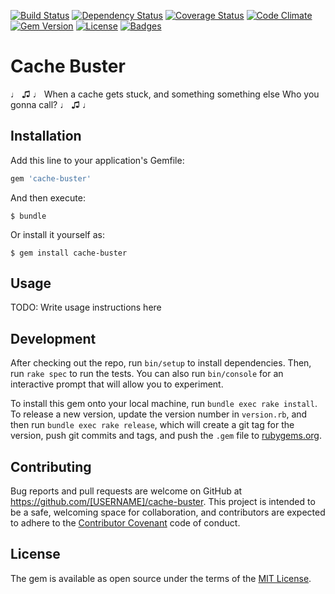[![Build Status](http://img.shields.io/travis/theodi/cache-buster.svg)](https://travis-ci.org/theodi/cache-buster)
[![Dependency Status](http://img.shields.io/gemnasium/theodi/cache-buster.svg)](https://gemnasium.com/theodi/cache-buster)
[![Coverage Status](http://img.shields.io/coveralls/theodi/cache-buster.svg)](https://coveralls.io/r/theodi/cache-buster)
[![Code Climate](http://img.shields.io/codeclimate/github/theodi/cache-buster.svg)](https://codeclimate.com/github/theodi/cache-buster)
[![Gem Version](http://img.shields.io/gem/v/cache-buster.svg)](https://rubygems.org/gems/cache-buster)
[![License](http://img.shields.io/:license-mit-blue.svg)](http://theodi.mit-license.org)
[![Badges](http://img.shields.io/:badges-7/7-ff6799.svg)](https://github.com/badges/badgerbadgerbadger)

# Cache Buster

♩ ♫ ♩
When a cache gets stuck, and something something else
Who you gonna call?
♩ ♫ ♩

## Installation

Add this line to your application's Gemfile:

```ruby
gem 'cache-buster'
```

And then execute:

    $ bundle

Or install it yourself as:

    $ gem install cache-buster

## Usage

TODO: Write usage instructions here

## Development

After checking out the repo, run `bin/setup` to install dependencies. Then, run `rake spec` to run the tests. You can also run `bin/console` for an interactive prompt that will allow you to experiment.

To install this gem onto your local machine, run `bundle exec rake install`. To release a new version, update the version number in `version.rb`, and then run `bundle exec rake release`, which will create a git tag for the version, push git commits and tags, and push the `.gem` file to [rubygems.org](https://rubygems.org).

## Contributing

Bug reports and pull requests are welcome on GitHub at https://github.com/[USERNAME]/cache-buster. This project is intended to be a safe, welcoming space for collaboration, and contributors are expected to adhere to the [Contributor Covenant](http://contributor-covenant.org) code of conduct.


## License

The gem is available as open source under the terms of the [MIT License](http://opensource.org/licenses/MIT).
